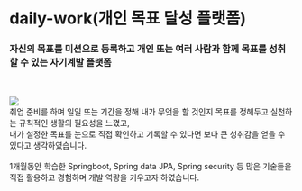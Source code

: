 # daily-work(개인 목표 달성 플랫폼)
### 자신의 목표를 미션으로 등록하고 개인 또는 여러 사람과 함께 목표를 성취할 수 있는 자기계발 플랫폼
<br><br>
<img src="https://img.shields.io/badge/개발목적-3DDC84?style=flat-square"/><br>
취업 준비를 하며 일일 또는 기간을 정해 내가 무엇을 할 것인지 목표를 정해두고 실천하는 규칙적인 생활의 필요성을 느꼈고,<br>
내가 설정한 목표를 눈으로 직접 확인하고 기록할 수 있다면 보다 큰 성취감을 얻을 수 있다고 생각하였습니다.<br><br>
1개월동안 학습한 Springboot, Spring data JPA, Spring security 등 많은 기술들을 직접 활용하고 경험하며 개발 역량을 키우고자 하였습니다. 
